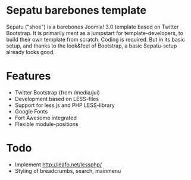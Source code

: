 Sepatu barebones template
=========================

Sepatu ("shoe") is a barebones Joomla! 3.0 template based on Twitter Bootstrap.
It is primarily ment as a jumpstart for template-developers, to build their own
template from scratch. Coding is required. But in its basic setup, and thanks
to the look&feel of Bootstrap, a basic Sepatu-setup already looks good.

Features
========
- Twitter Bootstrap (from /media/jui)
- Development based on LESS-files
- Support for less.js and PHP LESS-library
- Google Fonts
- Fort Awesome integrated
- Flexible module-positions

Todo
====
- Implement http://leafo.net/lessphp/
- Styling of breadcrumbs, search, mainmenu
